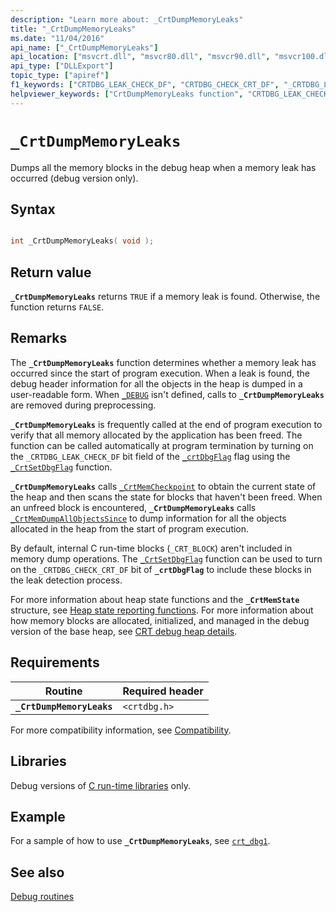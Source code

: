 ```yaml
---
description: "Learn more about: _CrtDumpMemoryLeaks"
title: "_CrtDumpMemoryLeaks"
ms.date: "11/04/2016"
api_name: ["_CrtDumpMemoryLeaks"]
api_location: ["msvcrt.dll", "msvcr80.dll", "msvcr90.dll", "msvcr100.dll", "msvcr100_clr0400.dll", "msvcr110.dll", "msvcr110_clr0400.dll", "msvcr120.dll", "msvcr120_clr0400.dll", "ucrtbase.dll"]
api_type: ["DLLExport"]
topic_type: ["apiref"]
f1_keywords: ["CRTDBG_LEAK_CHECK_DF", "CRTDBG_CHECK_CRT_DF", "_CRTDBG_LEAK_CHECK_DF", "CrtDumpMemoryLeaks", "_CrtDumpMemoryLeaks", "_CRTDBG_CHECK_CRT_DF"]
helpviewer_keywords: ["CrtDumpMemoryLeaks function", "CRTDBG_LEAK_CHECK_DF macro", "_CRTDBG_LEAK_CHECK_DF macro", "_CrtDumpMemoryLeaks function", "CRTDBG_CHECK_CRT_DF macro", "_CRTDBG_CHECK_CRT_DF macro"]
---
```

# `_CrtDumpMemoryLeaks`

Dumps all the memory blocks in the debug heap when a memory leak has occurred (debug version only).

## Syntax

```C

int _CrtDumpMemoryLeaks( void );
```

## Return value

**`_CrtDumpMemoryLeaks`** returns `TRUE` if a memory leak is found. Otherwise, the function returns `FALSE`.

## Remarks

The **`_CrtDumpMemoryLeaks`** function determines whether a memory leak has occurred since the start of program execution. When a leak is found, the debug header information for all the objects in the heap is dumped in a user-readable form. When [`_DEBUG`](../debug.md) isn't defined, calls to **`_CrtDumpMemoryLeaks`** are removed during preprocessing.

**`_CrtDumpMemoryLeaks`** is frequently called at the end of program execution to verify that all memory allocated by the application has been freed. The function can be called automatically at program termination by turning on the `_CRTDBG_LEAK_CHECK_DF` bit field of the [`_crtDbgFlag`](../crtdbgflag.md) flag using the [`_CrtSetDbgFlag`](crtsetdbgflag.md) function.

**`_CrtDumpMemoryLeaks`** calls [`_CrtMemCheckpoint`](crtmemcheckpoint.md) to obtain the current state of the heap and then scans the state for blocks that haven't been freed. When an unfreed block is encountered, **`_CrtDumpMemoryLeaks`** calls [`_CrtMemDumpAllObjectsSince`](crtmemdumpallobjectssince.md) to dump information for all the objects allocated in the heap from the start of program execution.

By default, internal C run-time blocks (`_CRT_BLOCK`) aren't included in memory dump operations. The [`_CrtSetDbgFlag`](crtsetdbgflag.md) function can be used to turn on the `_CRTDBG_CHECK_CRT_DF` bit of **`_crtDbgFlag`** to include these blocks in the leak detection process.

For more information about heap state functions and the **`_CrtMemState`** structure, see [Heap state reporting functions](/visualstudio/debugger/crt-debug-heap-details). For more information about how memory blocks are allocated, initialized, and managed in the debug version of the base heap, see [CRT debug heap details](/visualstudio/debugger/crt-debug-heap-details).

## Requirements

|Routine|Required header|
|-------------|---------------------|
|**`_CrtDumpMemoryLeaks`**|`<crtdbg.h>`|

For more compatibility information, see [Compatibility](../compatibility.md).

## Libraries

Debug versions of [C run-time libraries](../crt-library-features.md) only.

## Example

For a sample of how to use **`_CrtDumpMemoryLeaks`**, see [`crt_dbg1`](https://github.com/Microsoft/VCSamples/tree/master/VC2010Samples/crt/crt_dbg1).

## See also

[Debug routines](../debug-routines.md)
